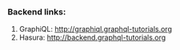 ### Backend links:

1. GraphiQL: http://graphiql.graphql-tutorials.org
2. Hasura: http://backend.graphql-tutorials.org


